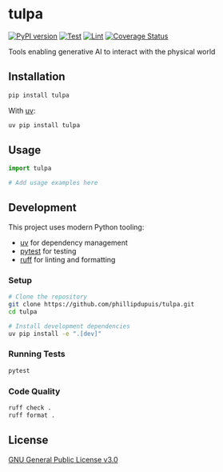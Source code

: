 # tulpa

[![PyPI version](https://badge.fury.io/py/tulpa.svg)](https://badge.fury.io/py/tulpa)
[![Test](https://github.com/phillipdupuis/tulpa/actions/workflows/test.yml/badge.svg)](https://github.com/phillipdupuis/tulpa/actions/workflows/test.yml)
[![Lint](https://github.com/phillipdupuis/tulpa/actions/workflows/lint.yml/badge.svg)](https://github.com/phillipdupuis/tulpa/actions/workflows/lint.yml)
[![Coverage Status](https://codecov.io/github/phillipdupuis/tulpa/branch/main/graph/badge.svg)](https://codecov.io/github/phillipdupuis/tulpa)

Tools enabling generative AI to interact with the physical world

## Installation

```bash
pip install tulpa
```

With [uv](https://github.com/astral-sh/uv):

```bash
uv pip install tulpa
```

## Usage

```python
import tulpa

# Add usage examples here
```

## Development

This project uses modern Python tooling:

- [uv](https://github.com/astral-sh/uv) for dependency management
- [pytest](https://docs.pytest.org/) for testing
- [ruff](https://github.com/astral-sh/ruff) for linting and formatting

### Setup

```bash
# Clone the repository
git clone https://github.com/phillipdupuis/tulpa.git
cd tulpa

# Install development dependencies
uv pip install -e ".[dev]"
```

### Running Tests

```bash
pytest
```

### Code Quality

```bash
ruff check .
ruff format .
```

## License

[GNU General Public License v3.0](LICENSE)
